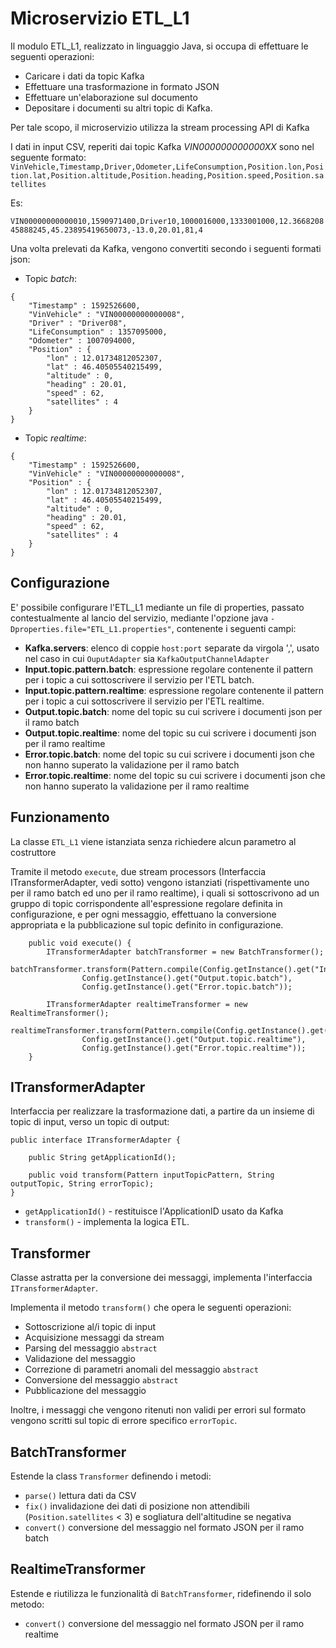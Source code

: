 # Microservizio ETL_L1

Il modulo ETL_L1, realizzato in linguaggio Java, si occupa di effettuare le seguenti operazioni:

- Caricare i dati da topic Kafka
- Effettuare una trasformazione in formato JSON
- Effettuare un'elaborazione sul documento
- Depositare i documenti su altri topic di Kafka. 

Per tale scopo, il microservizio utilizza la stream processing API di Kafka

I dati in input CSV, reperiti dai topic Kafka _VIN000000000000XX_ sono nel seguente formato:
`VinVehicle,Timestamp,Driver,Odometer,LifeConsumption,Position.lon,Position.lat,Position.altitude,Position.heading,Position.speed,Position.satellites`

Es:

`VIN00000000000010,1590971400,Driver10,1000016000,1333001000,12.366820845888245,45.23895419650073,-13.0,20.01,81,4`

Una volta prelevati da Kafka, vengono convertiti secondo i seguenti formati json:

- Topic _batch_:
```
{
	"Timestamp" : 1592526600,
	"VinVehicle" : "VIN00000000000008",
	"Driver" : "Driver08",
	"LifeConsumption" : 1357095000,
	"Odometer" : 1007094000,
	"Position" : {
		"lon" : 12.01734812052307,
		"lat" : 46.40505540215499,
		"altitude" : 0,
		"heading" : 20.01,
		"speed" : 62,
		"satellites" : 4
	}
}
```

- Topic _realtime_:
```
{
	"Timestamp" : 1592526600,
	"VinVehicle" : "VIN00000000000008",
	"Position" : {
		"lon" : 12.01734812052307,
		"lat" : 46.40505540215499,
		"altitude" : 0,
		"heading" : 20.01,
		"speed" : 62,
		"satellites" : 4
	}
}
```


## Configurazione
E' possibile configurare l'ETL_L1 mediante un file di properties, passato contestualmente al lancio del servizio, 
mediante l'opzione java `-Dproperties.file="ETL_L1.properties"`, contenente i seguenti campi:

- **Kafka.servers**: elenco di coppie `host:port` separate da virgola ',', usato nel caso in cui `OuputAdapter` sia `KafkaOutputChannelAdapter`
- **Input.topic.pattern.batch**: espressione regolare contenente il pattern per i topic a cui sottoscrivere il servizio per l'ETL batch.  
- **Input.topic.pattern.realtime**: espressione regolare contenente il pattern per i topic a cui sottoscrivere il servizio per l'ETL realtime.  
- **Output.topic.batch**: nome del topic su cui scrivere i documenti json per il ramo batch  
- **Output.topic.realtime**: nome del topic su cui scrivere i documenti json per il ramo realtime
- **Error.topic.batch**: nome del topic su cui scrivere i documenti json che non hanno superato la validazione per il ramo batch  
- **Error.topic.realtime**: nome del topic su cui scrivere i documenti json che non hanno superato la validazione  per il ramo realtime

## Funzionamento
La classe `ETL_L1` viene istanziata senza richiedere alcun parametro al costruttore

Tramite il metodo `execute`, due stream processors (Interfaccia ITransformerAdapter, vedi sotto) vengono istanziati (rispettivamente uno per il ramo batch ed uno per il ramo realtime), i quali si sottoscrivono ad un gruppo di topic corrispondente all'espressione regolare definita in configurazione, e per ogni messaggio, effettuano la conversione appropriata e la pubblicazione sul topic definito in configurazione. 

```
    public void execute() {
        ITransformerAdapter batchTransformer = new BatchTransformer();
        batchTransformer.transform(Pattern.compile(Config.getInstance().get("Input.topic.pattern.batch")), 
                Config.getInstance().get("Output.topic.batch"), 
                Config.getInstance().get("Error.topic.batch"));

        ITransformerAdapter realtimeTransformer = new RealtimeTransformer();
        realtimeTransformer.transform(Pattern.compile(Config.getInstance().get("Input.topic.pattern.realtime")), 
                Config.getInstance().get("Output.topic.realtime"), 
                Config.getInstance().get("Error.topic.realtime"));
    }
```

## ITransformerAdapter
Interfaccia per realizzare la trasformazione dati, a partire da un insieme di topic di input, verso un topic di output:
```
public interface ITransformerAdapter {

    public String getApplicationId();

    public void transform(Pattern inputTopicPattern, String outputTopic, String errorTopic);
}
```

- `getApplicationId()` - restituisce l'ApplicationID usato da Kafka
- `transform()` - implementa la logica ETL.



## Transformer
Classe astratta per la conversione dei messaggi, implementa l'interfaccia `ITransformerAdapter`.

Implementa il metodo `transform()` che opera le seguenti operazioni:

- Sottoscrizione al/i topic di input
- Acquisizione messaggi da stream
- Parsing del messaggio `abstract`
- Validazione del messaggio
- Correzione di parametri anomali del messaggio `abstract`
- Conversione del messaggio `abstract`
- Pubblicazione del messaggio

Inoltre, i messaggi che vengono ritenuti non validi per errori sul formato vengono scritti sul topic di errore specifico
 `errorTopic`.

## BatchTransformer
Estende la class `Transformer` definendo i metodi:

- `parse()` lettura dati da CSV
- `fix()` invalidazione dei dati di posizione non attendibili (`Position.satellites` < 3) e sogliatura dell'altitudine 
se negativa
- `convert()` conversione del messaggio nel formato JSON per il ramo batch

## RealtimeTransformer
Estende e riutilizza le funzionalità di `BatchTransformer`, ridefinendo il solo metodo:

- `convert()` conversione del messaggio nel formato JSON per il ramo realtime 